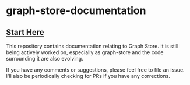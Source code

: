 # graph-store-documentation

## [Start Here](graph_store_explainer.md)


This repository contains documentation relating to Graph Store. It is still being actively worked on, especially as graph-store and the code surrounding it are also evolving.

If you have any comments or suggestions, please feel free to file an issue. I'll also be periodically checking for PRs if you have any corrections.

